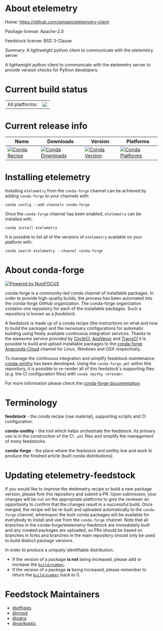 About etelemetry
================

Home: https://github.com/sensein/etelemetry-client

Package license: Apache-2.0

Feedstock license: BSD 3-Clause

Summary: A lightweight python client to communicate with the etelemetry server

A lightweight python client to communicate with the etelemetry server
to provide version checks for Python developers.


Current build status
====================


<table><tr><td>All platforms:</td>
    <td>
      <a href="https://dev.azure.com/conda-forge/feedstock-builds/_build/latest?definitionId=7913&branchName=master">
        <img src="https://dev.azure.com/conda-forge/feedstock-builds/_apis/build/status/etelemetry-feedstock?branchName=master">
      </a>
    </td>
  </tr>
</table>

Current release info
====================

| Name | Downloads | Version | Platforms |
| --- | --- | --- | --- |
| [![Conda Recipe](https://img.shields.io/badge/recipe-etelemetry-green.svg)](https://anaconda.org/conda-forge/etelemetry) | [![Conda Downloads](https://img.shields.io/conda/dn/conda-forge/etelemetry.svg)](https://anaconda.org/conda-forge/etelemetry) | [![Conda Version](https://img.shields.io/conda/vn/conda-forge/etelemetry.svg)](https://anaconda.org/conda-forge/etelemetry) | [![Conda Platforms](https://img.shields.io/conda/pn/conda-forge/etelemetry.svg)](https://anaconda.org/conda-forge/etelemetry) |

Installing etelemetry
=====================

Installing `etelemetry` from the `conda-forge` channel can be achieved by adding `conda-forge` to your channels with:

```
conda config --add channels conda-forge
```

Once the `conda-forge` channel has been enabled, `etelemetry` can be installed with:

```
conda install etelemetry
```

It is possible to list all of the versions of `etelemetry` available on your platform with:

```
conda search etelemetry --channel conda-forge
```


About conda-forge
=================

[![Powered by NumFOCUS](https://img.shields.io/badge/powered%20by-NumFOCUS-orange.svg?style=flat&colorA=E1523D&colorB=007D8A)](http://numfocus.org)

conda-forge is a community-led conda channel of installable packages.
In order to provide high-quality builds, the process has been automated into the
conda-forge GitHub organization. The conda-forge organization contains one repository
for each of the installable packages. Such a repository is known as a *feedstock*.

A feedstock is made up of a conda recipe (the instructions on what and how to build
the package) and the necessary configurations for automatic building using freely
available continuous integration services. Thanks to the awesome service provided by
[CircleCI](https://circleci.com/), [AppVeyor](https://www.appveyor.com/)
and [TravisCI](https://travis-ci.com/) it is possible to build and upload installable
packages to the [conda-forge](https://anaconda.org/conda-forge)
[Anaconda-Cloud](https://anaconda.org/) channel for Linux, Windows and OSX respectively.

To manage the continuous integration and simplify feedstock maintenance
[conda-smithy](https://github.com/conda-forge/conda-smithy) has been developed.
Using the ``conda-forge.yml`` within this repository, it is possible to re-render all of
this feedstock's supporting files (e.g. the CI configuration files) with ``conda smithy rerender``.

For more information please check the [conda-forge documentation](https://conda-forge.org/docs/).

Terminology
===========

**feedstock** - the conda recipe (raw material), supporting scripts and CI configuration.

**conda-smithy** - the tool which helps orchestrate the feedstock.
                   Its primary use is in the construction of the CI ``.yml`` files
                   and simplify the management of *many* feedstocks.

**conda-forge** - the place where the feedstock and smithy live and work to
                  produce the finished article (built conda distributions)


Updating etelemetry-feedstock
=============================

If you would like to improve the etelemetry recipe or build a new
package version, please fork this repository and submit a PR. Upon submission,
your changes will be run on the appropriate platforms to give the reviewer an
opportunity to confirm that the changes result in a successful build. Once
merged, the recipe will be re-built and uploaded automatically to the
`conda-forge` channel, whereupon the built conda packages will be available for
everybody to install and use from the `conda-forge` channel.
Note that all branches in the conda-forge/etelemetry-feedstock are
immediately built and any created packages are uploaded, so PRs should be based
on branches in forks and branches in the main repository should only be used to
build distinct package versions.

In order to produce a uniquely identifiable distribution:
 * If the version of a package **is not** being increased, please add or increase
   the [``build/number``](https://conda.io/docs/user-guide/tasks/build-packages/define-metadata.html#build-number-and-string).
 * If the version of a package **is** being increased, please remember to return
   the [``build/number``](https://conda.io/docs/user-guide/tasks/build-packages/define-metadata.html#build-number-and-string)
   back to 0.

Feedstock Maintainers
=====================

* [@effigies](https://github.com/effigies/)
* [@mgxd](https://github.com/mgxd/)
* [@satra](https://github.com/satra/)
* [@yarikoptic](https://github.com/yarikoptic/)

